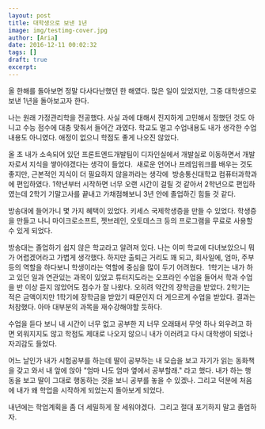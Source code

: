 ```yaml
---
layout: post
title: 대학생으로 보낸 1년
image: img/testimg-cover.jpg
author: [Aria]
date: 2016-12-11 00:02:32
tags: []
draft: true
excerpt:
---
```


올 한해를 돌아보면 정말 다사다난했던 한 해였다. 많은 일이 있었지만, 그중 대학생으로 보낸 1년을 돌아보고자 한다.

나는 원래 가정관리학을 전공했다. 사실 과에 대해서 진지하게 고민해서 정했던 것도 아니고 수능 점수에 대충 맞춰서 들어간 과였다. 학교도 멀고 수업내용도 내가 생각한 수업내용도 아니였다. 애정이 없으니 학점도 좋게 나오진 않았다.

올 초 내가 소속되어 있던 프론트엔드개발팀이 디자인실에서 개발실로 이동하면서 개발자로서 지식을 쌓아야겠다는 생각이 들었다.  새로운 언어나 프레임워크를 배우는 것도 좋지만, 근본적인 지식이 더 필요하지 않을까라는 생각에  방송통신대학교 컴퓨터과학과에 편입하였다. 1학년부터 시작하면 너무 오랜 시간이 걸릴 것 같아서 2학년으로 편입하였는데 2학기 기말고사를 끝내고 가채점해보니 3년 안에 졸업하긴 힘들 것 같다.

방송대에 들어가니 몇 가지 혜택이 있었다. 키세스 국제학생증을 만들 수 있었다. 학생증을 만들고 나니 마이크로소프트, 젯브레인, 오토데스크 등의 프로그램을 무료로 사용할 수 있게 되었다.

방송대는 졸업하기 쉽지 않은 학교라고 알려져 있다. 나는 이미 학교에 다녀보았으니 뭐가 어렵겠어라고 가볍게 생각했다. 하지만 출퇴근 거리도 꽤 되고, 회사일에, 엄마, 주부 등의 역할을 하다보니 학생이라는 역할에 중심을 많이 두기 어려웠다.  1학기는 내가 하고 있던 일과 연관있는 과목이 있었고 튜터지도라는 오프라인 수업을 들어서 학과 수업을 반 이상 듣지 않았어도 점수가 잘 나왔다. 오히려 약간의 장학금을 받았다. 2학기는 적은 금액이지만 1학기에 장학금을 받았기 때문인지 더 게으르게 수업을 받았다. 결과는 처참했다. 아마 대부분의 과목을 재수강해야할 듯하다.

수업을 듣다 보니 내 시간이 너무 없고 공부한 지 너무 오래돼서 무엇 하나 외우려고 하면 외워지지도 않고 학점도 제대로 나오지 않으니 내가 이러려고 다시 대학생이 되었나 자괴감도 들었다.

어느 날인가 내가 시험공부를 하는데 딸이 공부하는 내 모습을 보고 자기가 읽는 동화책을 갖고 와서 내 앞에 앉아 "엄마 나도 엄마 옆에서 공부할래." 라고 했다. 내가 하는 행동을 보고 딸이 그대로 행동하는 것을 보니 공부를 놓을 수 있겠나. 그리고 덕분에 처음에 내가 왜 학업을 시작하게 되었는지 돌아보게 되었다.

내년에는 학업계획을 좀 더 세밀하게 잘 세워야겠다.  그리고 절대 포기하지 말고 졸업하자.